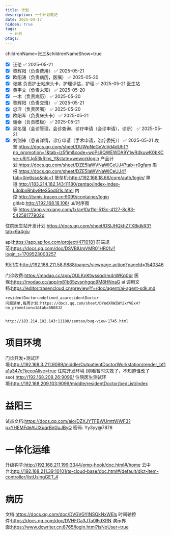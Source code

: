 ```yaml
---
title: 计划
description: 一个计划笔记
date: 2025-04-17
hidden: true
tags:
  - 计划
ptags:
---
```

childrenName=张三&childrenNameShow=true
- [x] 汪伦 ✅ 2025-05-21
- [x] 黎辉阳（负责费用） ✅ 2025-05-21
- [x] 欧阳涛（负责病历，医嘱） ✅ 2025-05-20
- [x] 张嫘 负责护士站床头卡，护理评估，护理 ✅ 2025-05-21
医生站
- [x] 黄宇文（负责未知） ✅ 2025-05-20
- [x] 一木（负责病历） ✅ 2025-05-20
- [x] 黎辉阳（负责交班） ✅ 2025-05-21
- [x] 忠洋（负责医嘱） ✅ 2025-05-20
- [x] 欧阳军（负责床头卡） ✅ 2025-05-21
- [x] 谢泰（负责模板） ✅ 2025-05-21
- [x] 吴名强（会诊管理，会诊查询，诊疗申请（会诊申请），诊断） ✅ 2025-05-21
- [x] 刘剑锋（患者详情，诊疗申请（手术申请，治疗委托）） ✅ 2025-05-21
攻坚:https://docs.qq.com/sheet/DUWpNeGxVcVd4dUhT?no_promotion=1&tab=iz5fim&code=woPs9QWEWDA9Y1wR4kuwK0bKCve-uRjYJg53kRlns_Y&state=weworklogin
产品计划:https://docs.qq.com/sheet/DZE5IaWVNaWlCeUJ4?tab=r0gfam
周报:https://docs.qq.com/sheet/DZE5IaWVNaWlCeUJ4?tab=0m6sso&nlc=1
堡垒机:http://192.168.18.66/core/auth/login/
禅道:http://183.214.182.143:11180/zentao/index-index-L3plbnRhby9teS5odG1s.html
内控:http://tsmis.trasen.cn:9099/container/login
gitlab:http://192.168.18.106/
ui/时序图等:https://app.yinxiang.com/fx/ae10a11d-513c-4127-8c83-54258177902d

住院医生站开发计划:https://docs.qq.com/sheet/DSlJHQkhZTXBidkR3?tab=6a4gju

api:https://app.apifox.com/project/4710181
前端规范:https://docs.qq.com/doc/DSVBIUmVMR01HR01v?login_t=1709523003257

知识库:http://192.168.211.58:9888/pages/viewpage.action?pageId=1540346

门诊收费:https://modao.cc/app/OULKnKtwssqdrm4nWKp0br
医保:https://modao.cc/app/m81b65zvsnhgqo9M8HNnaG
ai 调用文档:https://editor.trasencloud.cn/preview?f=/doc/agent/ai-agent-sdk.md

```
residentDoctorundefined_aaaresidentDoctor
问题清单,每周计划:https://docs.qq.com/sheet/DYndXRWZWY2xYVEx4?no_promotion=1&tab=BB08J2


http://183.214.182.143:11180/zentao/bug-view-1745.html
```
# 项目环境
门诊开发+测试环境:http://192.168.3.211:9099/middle/OutpatientDoctorWorkstation/render_bf1a1a347e?keepAlive=true
住院开发环境 (刚看暂时失效了，不知道谁改了 sso):http://192.168.208.26:9099/
住院医生测试环境:http://192.168.209.103:9099/middle/residentDoctor/bedList/index
# 益阳三
试点文档:https://docs.qq.com/aio/DZXJYTFBWUmttWWF3?p=YHEMFdeAUIXuqrBnGuJByQ
密码: Yy3yy@7878
# 一体化运维
升级钩子:http://192.168.211.199:3344/omp-hook/doc.html#/home
云中台:http://192.168.211.39:10101/ts-cloud-base/doc.html#/default/dict-item-controller/listUsingGET_4

# 病历
文档:https://docs.qq.com/doc/DVGVGYlNSQkNxWEls
时间轴控件:https://docs.qq.com/doc/DVHFGa3JTa0lFdXRN
演示界面:https://www.dcwriter.cn:8765/login.html?isNoUser=true
